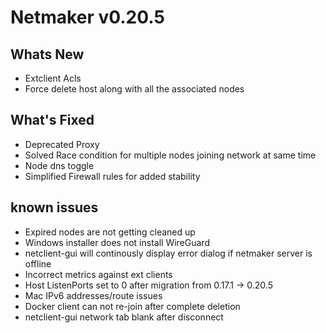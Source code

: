 
# Netmaker v0.20.5

## Whats New
- Extclient Acls
- Force delete host along with all the associated nodes

## What's Fixed
- Deprecated Proxy
- Solved Race condition for multiple nodes joining network at same time
- Node dns toggle
- Simplified Firewall rules for added stability
     
## known issues
- Expired nodes are not getting cleaned up
- Windows installer does not install WireGuard
- netclient-gui will continously display error dialog if netmaker server is offline
- Incorrect metrics against ext clients
- Host ListenPorts set to 0 after migration from 0.17.1 -> 0.20.5
- Mac IPv6 addresses/route issues
- Docker client can not re-join after complete deletion
- netclient-gui network tab blank after disconnect


